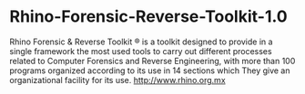 # Rhino-Forensic-Reverse-Toolkit-1.0
Rhino Forensic &amp; Reverse Toolkit ® is a toolkit designed to provide in a single framework the most used tools to carry out different processes related to Computer Forensics and Reverse Engineering, with more than 100 programs organized according to its use in 14 sections which They give an organizational facility for its use. http://www.rhino.org.mx
